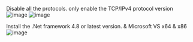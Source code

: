 Disable all the protocols. only enable the TCP/IPv4 protocol version
![image](https://github.com/NallaTeja/CyberArk-PAS/assets/145950340/d56b2f67-b5af-460b-9ef7-5f0f6dd0ead0)
![image](https://github.com/NallaTeja/CyberArk-PAS/assets/145950340/ed380242-cb44-45d8-91ed-927174db68bf)

Install the .Net framework 4.8 or latest version. & Microsoft VS x64 & x86
![image](https://github.com/NallaTeja/CyberArk-PAS/assets/145950340/625f54fd-bd6a-4f64-b2f1-a062eabad22c)
